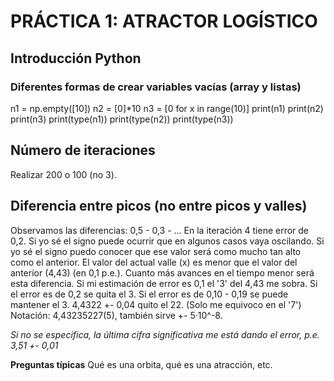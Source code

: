 # PRÁCTICA 1: ATRACTOR LOGÍSTICO

## Introducción Python
### Diferentes formas de crear variables vacías (array y listas)
n1 = np.empty([10])
n2 = [0]*10
n3 = [0 for x in range(10)]
print(n1)
print(n2)
print(n3)
print(type(n1))
print(type(n2))
print(type(n3))

## Número de iteraciones
Realizar 200 o 100 (no 3).

## Diferencia entre picos (no entre picos y valles)
Observamos las diferencias: 0,5 - 0,3 - ...
En la iteración 4 tiene error de 0,2.
Si yo sé el signo puede ocurrir que en algunos casos vaya oscilando.
Si yo sé el signo puedo conocer que ese valor será como mucho tan alto como el anterior.
El valor del actual valle (x) es menor que el valor del anterior (4,43) (en 0,1 p.e.).
Cuanto más avances en el tiempo menor será esta diferencia.
Si mi estimación de error es 0,1 el '3' del 4,43 me sobra.
Si el error es de 0,2 se quita el 3.
Si el error es de 0,10 - 0,19 se puede mantener el 3.
4,4322 +- 0,04 quito el 22.
(Solo me equivoco en el '7') Notación: 4,43235227(5), también sirve +- 5·10^-8.

*Si no se especifica, la última cifra significativa me está dando el error, p.e. 3,51 +- 0,01*



**Preguntas típicas**
Qué es una orbita, qué es una atracción, etc.
